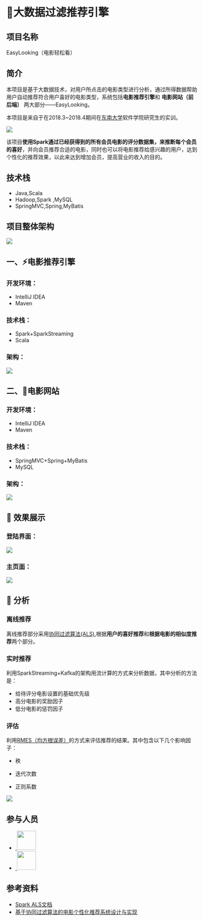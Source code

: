 #  :art:大数据过滤推荐引擎

## 项目名称

EasyLooking（电影轻松看）

## 简介

本项目是基于大数据技术，对用户所点击的电影类型进行分析，通过所得数据帮助用户自动推荐符合用户喜好的电影类型，系统包括**电影推荐引擎**和 **电影网站（前后端）** 两大部分——EasyLooking。

本项目是来自于在2018.3~2018.4期间在[东南大学](http://www.seu.edu.cn/)软件学院研究生的实训。

<div> 
    <img alig="center" src="img/logo01.png" />    
</div>

该项目**使用Spark通过已经获得到的所有会员电影的评分数据集，来推断每个会员的喜好**，并向会员推荐合适的电影，同时也可以将电影推荐给感兴趣的用户，达到个性化的推荐效果，以此来达到增加会员，提高营业的收入的目的。

## 技术栈

- Java,Scala 
- Hadoop,Spark ,MySQL 
- SpringMVC,Spring,MyBatis

## 项目整体架构

<div> 
    <img alig="center" src="img/img001.png" />    
</div>

## 一、:zap:电影推荐引擎

### 开发环境：

- IntelliJ IDEA
- Maven

### 技术栈：

- Spark+SparkStreaming
- Scala

### 架构：

<div> 
    <img alig="center" src="img/img002.png" />    
</div>

## 二、:hammer:电影网站

### 开发环境：

- IntelliJ IDEA
- Maven

### 技术栈：

- SpringMVC+Spring+MyBatis
- MySQL

### 架构：

<div> 
    <img alig="center" src="img/img003.png" />    
</div>

## :apple: 效果展示

### 登陆界面：

<div> 
    <img alig="center" src="img/img005.png" />    
</div>

### 主页面：

<div> 
    <img alig="center" src="img/img004.png" />    
</div>

## :pencil: 分析

### 离线推荐

离线推荐部分采用[协同过滤算法(ALS)](http://dblab.xmu.edu.cn/blog/1461-2/),根据**用户的喜好推荐**和**根据电影的相似度推荐**两个部分。

### 实时推荐

利用SparkStreaming+Kafka的架构用流计算的方式来分析数据，其中分析的方法是：

- 给待评分电影设置的基础优先级
- 高分电影的奖励因子
- 低分电影的惩罚因子

### 评估

利用[RMES（均方根误差）](https://baike.baidu.com/item/%E5%9D%87%E6%96%B9%E6%A0%B9%E8%AF%AF%E5%B7%AE/3498959?fromtitle=RMSE&fromid=6536667)的方式来评估推荐的结果。其中包含以下几个影响因子：

- 秩

- 迭代次数

- 正则系数


<div> 
    <img alig="center" src="img/img006.png" />    
</div>

## 参与人员

- <a href="https://github.com/https://github.com/Shen1K">
  ​    <img src="https://avatars0.githubusercontent.com/u/34478597?s=460&v=4" width="50px"></a>

- <a href="https://github.com/https://github.com/906798724">
  ​    <img src="https://avatars3.githubusercontent.com/u/18747365?s=400&v=4" width="50px"></a>

## 参考资料

- [Spark ALS文档](https://spark.apache.org/docs/2.2.0/ml-collaborative-filtering.html)
- [基于协同过滤算法的电影个性化推荐系统设计与实现](http://www.cnki.com.cn/Article/CJFDTotal-RJDK201501033.htm)

